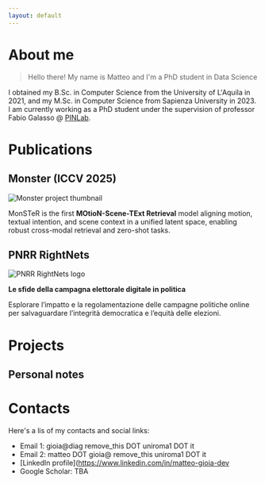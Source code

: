 ```yaml
---
layout: default
---
```


# About me

> Hello there! My name is Matteo and I'm a PhD student in Data Science

I obtained my B.Sc. in Computer Science from the University of L'Aquila in 2021, and my M.Sc. in Computer Science from Sapienza University in 2023. I am currently working as a PhD student under the supervision of professor Fabio Galasso @ [PINLab](https://www.pinlab.org/).


# Publications

## Monster (ICCV 2025)

![Monster project thumbnail](https://drive.google.com/thumbnail?id=1KB5n4C6nNkx8JgWdmVUnfohDo7AwQAvB)

MonSTeR is the first **MOtioN-Scene-TExt Retrieval** model aligning motion, textual intention, and scene context in a unified latent space, enabling robust cross-modal retrieval and zero-shot tasks.

## PNRR RightNets

![PNRR RightNets logo](https://rightnets.unimc.it/wp-content/uploads/sites/13/2024/01/home-trasp.png)

**Le sfide della campagna elettorale digitale in politica**

Esplorare l’impatto e la regolamentazione delle campagne politiche online per salvaguardare l’integrità democratica e l’equità delle elezioni.

# Projects 

## Personal notes

# Contacts 

Here's a lis of my contacts and social links:

- Email 1: gioia@diag remove_this DOT uniroma1 DOT it
- Email 2: matteo DOT gioia@ remove_this uniroma1 DOT it
- [LinkedIn profile](https://www.linkedin.com/in/matteo-gioia-dev
- Google Scholar: TBA


